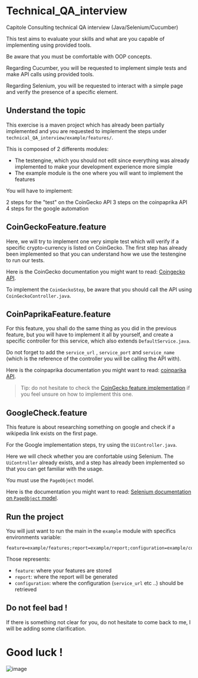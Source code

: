 # Technical_QA_interview

Capitole Consulting technical QA interview (Java/Selenium/Cucumber)

This test aims to evaluate your skills and what are you capable of implementing using provided tools.

Be aware that you must be comfortable with OOP concepts. 

Regarding Cucumber, you will be requested to implement simple tests and make API calls using provided tools.

Regarding Selenium, you will be requested to interact with a simple page and verify the presence of a specific element.

## Understand the topic

This exercise is a maven project which has already been partially implemented and you are requested to implement the steps under `technical_QA_interview/example/features/`.

This is composed of 2 differents modules:

- The testengine, which you should not edit since everything was already implemented to make your development experience more simple
- The example module is the one where you will want to implement the features

You will have to implement:

2 steps for the "test" on the CoinGecko API
3 steps on the coinpaprika API
4 steps for the google automation

## CoinGeckoFeature.feature

Here, we will try to implement one very simple test which will verify if a specific crypto-currency is listed on CoinGecko. The first step has already been implemented so that you can understand how we use the testengine to run our tests.

Here is the CoinGecko documentation you might want to read: [Coingecko API](https://www.coingecko.com/en/api).

To implement the `CoinGeckoStep`, be aware that you should call the API using `CoinGeckoController.java`.

## CoinPaprikaFeature.feature

For this feature, you shall do the same thing as you did in the previous feature, but you will have to implement it all by yourself, and create a specific controller for this service, which also extends `DefaultService.java`.

Do not forget to add the `service_url` , `service_port` and `service_name` (which is the reference of the controller you will be calling the API with).

Here is the coinpaprika documentation you might want to read: [coinparika API](https://api.coinpaprika.com/).

> Tip: do not hesitate to check the [CoinGecko feature implementation](#coingeckofeature-feature) if you feel unsure on how to implement this one.

## GoogleCheck.feature

This feature is about researching something on google and check if a wikipedia link exists on the first page.

For the Google implementation steps, try using the `UiController.java`.

Here we will check whether you are confortable using Selenium. The `UiController` already exists, and a step has already been implemented so that you can get familiar with the usage.

You must use the `PageObject` model.

Here is the documentation you might want to read: [Selenium documentation on `PageObject` model](https://www.selenium.dev/documentation/en/guidelines_and_recommendations/page_object_models/).

## Run the project

You will just want to run the main in the `example` module with specifics environments variable:

```
feature=example/features;report=example/report;configuration=example/configuration/services.xml;CUCUMBER_PUBLISH_ENABLED=true
```

Those represents:
- `feature`: where your features are stored
- `report`: where the report will be generated
- `configuration`: where the configuration (`service_url` etc ..) should be retrieved 

## Do not feel bad !

If there is something not clear for you, do not hesitate to come back to me, I will be adding some clarification.

# Good luck !

![image](https://user-images.githubusercontent.com/26595978/121817763-99ea8e00-cc83-11eb-97c9-fdc056bfce3f.png)
